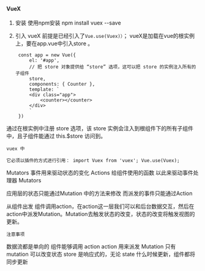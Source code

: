 #### VueX

1. 安装 
   使用npm安装 npm install vuex --save 
2. 引入 vueX
	前提是已经引入了`Vue.use(Vuex)）`；
    vueX是加载在vue的根实例上，要在app.vue中引入store  。
   
   
   		const app = new Vue({
  			el: '#app',
  			// 把 store 对象提供给 “store” 选项，这可以把 store 的实例注入所有的子组件
 			store,
 			components: { Counter },
  			template: `
    		<div class="app">
      			<counter></counter>
   	 		</div>
  			`
		})

通过在根实例中注册 store 选项，该 store 实例会注入到根组件下的所有子组件中，且子组件能通过 this.$store 访问到。



`vuex 中`

`它必须以插件的方式进行引用：
import Vuex from 'vuex';
Vue.use(Vuex); `


Mutators 事件用来驱动状态的变化 
Actions  给组件使用的函数  以此来驱动事件处理器 Mutators

应用层的状态只能通过Mutation 中的方法来修改  而派发的事件只能通过Action

从组件出发  组件调用action，在action这一层我们可以和后台数据交互，然后在action中派发Mutation。Mutation去触发状态的改变，状态的改变将触发视图的更新。

`注意事项`

数据流都是单向的
组件能够调用 action
action 用来派发 Mutation
只有 mutation 可以改变状态
store 是响应式的，无论 state 什么时候更新，组件都将同步更新




